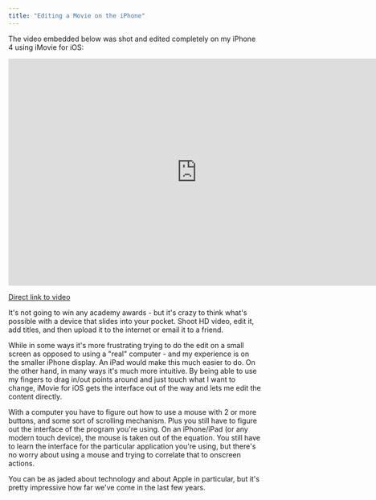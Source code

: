 ```yaml
---
title: "Editing a Movie on the iPhone"
---
```

<p>The video embedded below was shot and edited completely on my iPhone 4 using iMovie for iOS:</p>
<p><iframe title="YouTube video player" width="750" height="452" src="https://www.youtube.com/embed/clJtbLWoM0E?rel=0" frameborder="0" allowfullscreen></iframe></p>
<p><a href="https://www.youtube.com/watch?v=clJtbLWoM0E">Direct link to video</a></p>
<p>It's not going to win any academy awards - but it's crazy to think what's possible with a device that slides into your pocket. Shoot HD video, edit it, add titles, and then upload it to the internet or email it to a friend.</p>
<p>While in some ways it's more frustrating trying to do the edit on a small screen as opposed to using a "real" computer - and my experience is on the smaller iPhone display. An iPad would make this much easier to do.  On the other hand, in many ways it's much more intuitive. By being able to use my fingers to drag in/out points around and just touch what I want to change, iMovie for iOS gets the interface out of the way and lets me edit the content directly.</p>
<p>With a computer you have to figure out how to use a mouse with 2 or more buttons, and some sort of scrolling mechanism. Plus you still have to figure out the interface of the program you're using. On an iPhone/iPad (or any modern touch device), the mouse is taken out of the equation. You still have to learn the interface for the particular application you're using, but there's no worry about using a mouse and trying to correlate that to onscreen actions.</p>
<p>You can be as jaded about technology and about Apple in particular, but it's pretty impressive how far we've come in the last few years.</p>
